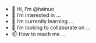 - 👋 Hi, I’m @hainuo
- 👀 I’m interested in ...
- 🌱 I’m currently learning ...
- 💞️ I’m looking to collaborate on ...
- 📫 How to reach me ...

<!---
hainuo/hainuo is a ✨ special ✨ repository because its `README.md` (this file) appears on your GitHub profile.
You can click the Preview link to take a look at your changes.
--->
